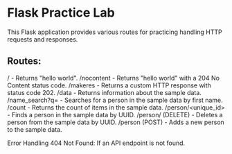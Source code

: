 # Flask Practice Lab

This Flask application provides various routes for practicing handling HTTP requests and responses.

## Routes:
/ - Returns "hello world".
/nocontent - Returns "hello world" with a 204 No Content status code.
/makeres - Returns a custom HTTP response with status code 202.
/data - Returns information about the sample data.
/name_search?q=<query> - Searches for a person in the sample data by first name.
/count - Returns the count of items in the sample data.
/person/<unique_id> - Finds a person in the sample data by UUID.
/person/<uuid> (DELETE) - Deletes a person from the sample data by UUID.
/person (POST) - Adds a new person to the sample data.

Error Handling
404 Not Found: If an API endpoint is not found.